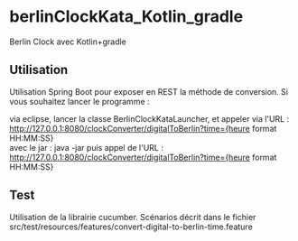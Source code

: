 # berlinClockKata_Kotlin_gradle
Berlin Clock avec Kotlin+gradle

## Utilisation
Utilisation Spring Boot pour exposer en REST la méthode de conversion. Si vous souhaitez lancer le programme :

via eclipse, lancer la classe BerlinClockKataLauncher, et appeler via l'URL : http://127.0.0.1:8080/clockConverter/digitalToBerlin?time={heure format HH:MM:SS}
<br>avec le jar : java -jar puis appel de l'URL : http://127.0.0.1:8080/clockConverter/digitalToBerlin?time={heure format HH:MM:SS}

## Test
Utilisation de la librairie cucumber. Scénarios décrit dans le fichier src/test/resources/features/convert-digital-to-berlin-time.feature
